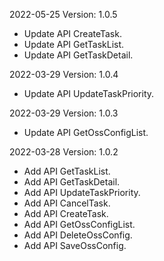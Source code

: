 2022-05-25 Version: 1.0.5
- Update API CreateTask.
- Update API GetTaskList.
- Update API GetTaskDetail.

2022-03-29 Version: 1.0.4
- Update API UpdateTaskPriority.

2022-03-29 Version: 1.0.3
- Update API GetOssConfigList.

2022-03-28 Version: 1.0.2
- Add API GetTaskList.
- Add API GetTaskDetail.
- Add API UpdateTaskPriority.
- Add API CancelTask.
- Add API CreateTask.
- Add API GetOssConfigList.
- Add API DeleteOssConfig.
- Add API SaveOssConfig.

